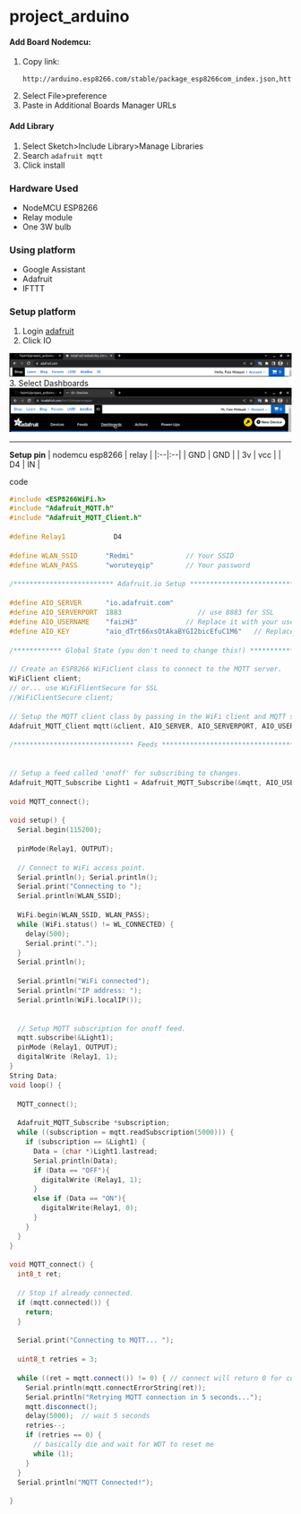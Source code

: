 # project_arduino

#### Add Board Nodemcu:
1. Copy link:
    ```
    http://arduino.esp8266.com/stable/package_esp8266com_index.json,https://dl.espressif.com/dl/package_esp32_index.json
    ```
2. Select File>preference
3. Paste in Additional Boards Manager URLs

#### Add Library
1. Select Sketch>Include Library>Manage Libraries
2. Search `adafruit mqtt`
3. Click install

### Hardware Used
- NodeMCU ESP8266
- Relay module
- One 3W bulb

### Using platform
- Google Assistant
- Adafruit
- IFTTT

### Setup platform
1. Login [adafruit](Adafruit.com)
2. Click IO
<img src='img/io.png' alt='io'/>
3. Select Dashboards
<img src='img/dashboards.png' alt='dashboards'/>

---
**Setup pin**
| nodemcu esp8266 | relay |
|:--|:--|
| GND | GND |
| 3v | vcc |
| D4 | IN |


code
```c++
#include <ESP8266WiFi.h>
#include "Adafruit_MQTT.h"
#include "Adafruit_MQTT_Client.h"

#define Relay1            D4

#define WLAN_SSID       "Redmi"             // Your SSID
#define WLAN_PASS       "woruteyqip"        // Your password

/************************* Adafruit.io Setup *********************************/

#define AIO_SERVER      "io.adafruit.com"
#define AIO_SERVERPORT  1883                   // use 8883 for SSL
#define AIO_USERNAME    "faizH3"            // Replace it with your username
#define AIO_KEY         "aio_dTrt66xsOtAkaBYGI2bicEfuC1M6"   // Replace with your Project Auth Key

/************ Global State (you don't need to change this!) ******************/

// Create an ESP8266 WiFiClient class to connect to the MQTT server.
WiFiClient client;
// or... use WiFiFlientSecure for SSL
//WiFiClientSecure client;

// Setup the MQTT client class by passing in the WiFi client and MQTT server and login details.
Adafruit_MQTT_Client mqtt(&client, AIO_SERVER, AIO_SERVERPORT, AIO_USERNAME, AIO_KEY);

/****************************** Feeds ***************************************/


// Setup a feed called 'onoff' for subscribing to changes.
Adafruit_MQTT_Subscribe Light1 = Adafruit_MQTT_Subscribe(&mqtt, AIO_USERNAME"/feeds/relay"); // FeedName

void MQTT_connect();

void setup() {
  Serial.begin(115200);

  pinMode(Relay1, OUTPUT);

  // Connect to WiFi access point.
  Serial.println(); Serial.println();
  Serial.print("Connecting to ");
  Serial.println(WLAN_SSID);

  WiFi.begin(WLAN_SSID, WLAN_PASS);
  while (WiFi.status() != WL_CONNECTED) {
    delay(500);
    Serial.print(".");
  }
  Serial.println();

  Serial.println("WiFi connected");
  Serial.println("IP address: "); 
  Serial.println(WiFi.localIP());
 

  // Setup MQTT subscription for onoff feed.
  mqtt.subscribe(&Light1);
  pinMode (Relay1, OUTPUT);
  digitalWrite (Relay1, 1); 
}
String Data;
void loop() {
 
  MQTT_connect();
  
  Adafruit_MQTT_Subscribe *subscription;
  while ((subscription = mqtt.readSubscription(5000))) {
    if (subscription == &Light1) {
      Data = (char *)Light1.lastread;
      Serial.println(Data);
      if (Data == "OFF"){
        digitalWrite (Relay1, 1);
      }
      else if (Data == "ON"){
        digitalWrite(Relay1, 0);
      }
    }
  }
}

void MQTT_connect() {
  int8_t ret;

  // Stop if already connected.
  if (mqtt.connected()) {
    return;
  }

  Serial.print("Connecting to MQTT... ");

  uint8_t retries = 3;
  
  while ((ret = mqtt.connect()) != 0) { // connect will return 0 for connected
    Serial.println(mqtt.connectErrorString(ret));
    Serial.println("Retrying MQTT connection in 5 seconds...");
    mqtt.disconnect();
    delay(5000);  // wait 5 seconds
    retries--;
    if (retries == 0) {
      // basically die and wait for WDT to reset me
      while (1);
    }
  }
  Serial.println("MQTT Connected!");
  
}
```